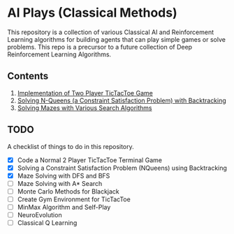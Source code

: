 # AI Plays (Classical Methods)

This repository is a collection of various Classical AI and Reinforcement Learning algorithms for building agents that can play simple games or solve problems. This repo is a precursor to a future collection of Deep Reinforcement Learning Algorithms.

## Contents

1. [Implementation of Two Player TicTacToe Game](tictactoe/)
2. [Solving N-Queens (a Constraint Satisfaction Problem) with Backtracking](nqueens/)
3. [Solving Mazes with Various Search Algorithms](maze_solving/)

## TODO

A checklist of things to do in this repository.

- [x] Code a Normal 2 Player TicTacToe Terminal Game
- [x] Solving a Constraint Satisfaction Problem (NQueens) using Backtracking
- [x] Maze Solving with DFS and BFS
- [ ] Maze Solving with A\* Search
- [ ] Monte Carlo Methods for Blackjack
- [ ] Create Gym Environment for TicTacToe
- [ ] MinMax Algorithm and Self-Play
- [ ] NeuroEvolution
- [ ] Classical Q Learning
